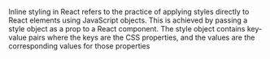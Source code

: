 Inline styling in React refers to the practice of applying styles directly to React elements using JavaScript objects. This is achieved by passing a style object as a prop to a React component. The style object contains key-value pairs where the keys are the CSS properties, and the values are the corresponding values for those properties

